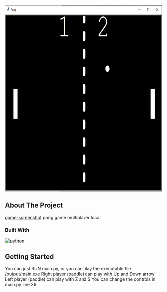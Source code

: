 <div align="center">
  <a href="https://github.com/loading04/pong_game">
    <img src="images/pong.png" alt="Logo" width="600" height="600">
  </a>
 </div>

## About The Project

[game-screenshot]
pong game multiplayer local

### Built With
[![python][python-pi]][python-url]

## Getting Started

You can just RUN main.py, or you can play the executable file /output/main.exe
Right player (paddle) can play with Up and Down arrow
Left player (paddle) can play with Z and S
You can change the controls in main.py line 36

<!-- MARKDOWN LINKS & IMAGES -->
[game-screenshot]: images/pong.png
[python-pi]:https://img.shields.io/badge/Python-3776AB?style=for-the-badge&logo=python&logoColor=white
[python-url]:https://www.python.org/

